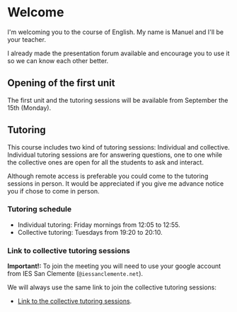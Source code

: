 # Welcome

I'm welcoming you to the course of English. My name is Manuel and I'll be your teacher.

I already made the presentation forum available and encourage you to use it so we can know each other better.

## Opening of the first unit

The first unit and the tutoring sessions will be available from September the 15th (Monday).

## Tutoring

This course includes two kind of tutoring sessions: Individual and collective. Individual tutoring sessions are for answering questions, one to one while the collective ones are open for all the students to ask and interact.

Although remote access is preferable you could come to the tutoring sessions in person. It would be appreciated if you give me advance notice you if chose to come in person.

### Tutoring schedule

* Individual tutoring: Friday mornings from 12:05 to 12:55.
* Collective tutoring: Tuesdays from 19:20 to 20:10.

### Link to collective tutoring sessions

**Important!:** To join the meeting you will need to use your google account from IES San Clemente (`@iessanclemente.net`).

We will always use the same link to join the collective tutoring sessions:

* [Link to the collective tutoring sessions](https://meet.google.com/kkv-rsxh-wgf).

